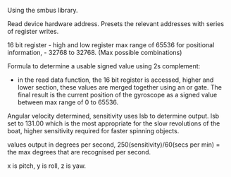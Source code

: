 Using the smbus library. 

Read device hardware address. Presets the relevant addresses with series of register writes.

16 bit register - high and low register max range of 65536 for positional information, - 32768 to 32768. (Max possible combinations)

Formula to determine a usable signed value using 2s complement:
- in the read data function, the 16 bit register is accessed, higher and lower section, these values are merged together using an or gate. The final result is the current position of the gyroscope as a signed value between max range of 0 to 65536.

Angular velocity determined, sensitivity uses lsb to determine output. lsb set to 131.00 which is the most appropriate for the slow revolutions of the boat, higher sensitivity required for faster spinning objects.

values output in degrees per second, 250(sensitivity)/60(secs per min) = the max degrees that are recognised per second.

x is pitch, y is roll, z is yaw.

